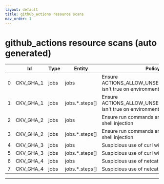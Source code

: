 ```yaml
---
layout: default
title: github_actions resource scans
nav_order: 1
---
```


# github_actions resource scans (auto generated)

|    | Id        | Type   | Entity         | Policy                                                                     | IaC            |
|----|-----------|--------|----------------|----------------------------------------------------------------------------|----------------|
|  0 | CKV_GHA_1 | jobs   | jobs           | Ensure ACTIONS_ALLOW_UNSECURE_COMMANDS isn't true on environment variables | github_actions |
|  1 | CKV_GHA_1 | jobs   | jobs.*.steps[] | Ensure ACTIONS_ALLOW_UNSECURE_COMMANDS isn't true on environment variables | github_actions |
|  2 | CKV_GHA_2 | jobs   | jobs           | Ensure run commands are not vulnerable to shell injection                  | github_actions |
|  3 | CKV_GHA_2 | jobs   | jobs.*.steps[] | Ensure run commands are not vulnerable to shell injection                  | github_actions |
|  4 | CKV_GHA_3 | jobs   | jobs           | Suspicious use of curl with secrets                                        | github_actions |
|  5 | CKV_GHA_3 | jobs   | jobs.*.steps[] | Suspicious use of curl with secrets                                        | github_actions |
|  6 | CKV_GHA_4 | jobs   | jobs           | Suspicious use of netcat with IP address                                   | github_actions |
|  7 | CKV_GHA_4 | jobs   | jobs.*.steps[] | Suspicious use of netcat with IP address                                   | github_actions |


---


